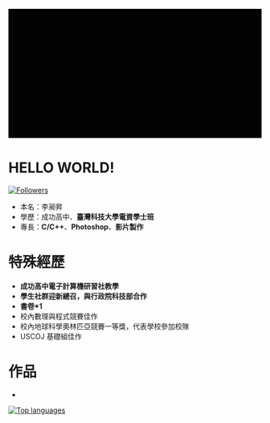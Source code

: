 ![image](https://github.com/johnson1205/johnson1205/blob/99170bb46c0f5c29a2e6c416a077ca644a82c0f9/%E5%B7%A5%E4%BD%9C%E5%8D%80%E5%9F%9F%201_1.gif)

# HELLO WORLD!
[![Followers](https://img.shields.io/github/followers/johnson1205?style=flat-square)](https://github.com/johnson1205)

- 本名：李昶昇
- 學歷：成功高中、**臺灣科技大學電資學士班**
- 專長：**C/C++**、**Photoshop**、**影片製作**

# 特殊經歷
- **成功高中電子計算機研習社教學**
- **學生社群迎新總召，與行政院科技部合作**
- **書卷*1**
- 校內數理與程式競賽佳作
- 校內地球科學奧林匹亞競賽一等獎，代表學校參加校隊
- USCOJ 基礎組佳作

# 作品

- 

[![Top languages](https://github-readme-stats.vercel.app/api/top-langs?username=johnson1205&show_icons=true&locale=en&layout=compact)](https://github.com/johnson1205)
